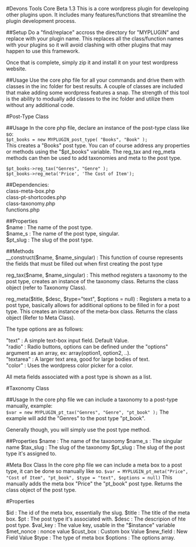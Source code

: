 #Devons Tools Core Beta 1.3
This is a core wordpress plugin for developing other plugins upon. It includes many features/functions that streamline the plugin development process. 

##Setup
Do a "find/replace" accross the directory for "MYPLUGIN" and replace
with your plugin name. This replaces all the class/function names with your
plugins so it will avoid clashing with other plugins that may happen
to use this framework. 

Once that is complete, simply zip it and install it on your test wordpress website. 

##Usage
Use the core php file for all your commands and drive them with classes in the inc folder for best results. A couple of classes
are included that make adding some wordpress features a snap. The strength of this tool is the ability to modually add classes to
the inc folder and utilize them without any additional code. 

#Post-Type Class

##Usage
In the core php file, declare an instance of the post-type class like so:  
`$pt_books = new MYPLUGIN_post_type( "Books", "Book" );`  
This creates a "Books" post type. You can of course address any properties or methods using the "$pt_books" variable. The reg_tax and reg_meta methods can then be used to add taxonomies and meta to the post type. 

`$pt_books->reg_tax("Genres", "Genre" );`  
`$pt_books->reg_meta('Price', 'The Cost of Item');`  


##Dependencies:   
class-meta-box.php  
class-pt-shortcodes.php  
class-taxonomy.php  
functions.php  

##Properties  
$name : The name of the post type.  
$name_s : The name of the post type, singular.   
$pt_slug : The slug of the post type.   

##Methods  
__construct($name, $name_singular) : This function of course represents the fields that must be filled out when first creating the post type 

reg_tax($name, $name_singular) : This method registers a taxonomy to the post type, creates an instance of the taxonomy class. Returns the class object (refer to Taxonomy Class). 

reg_meta($title, $desc, $type="text", $options = null) : Registers a meta to a post type, basically allows for additional options to be filled in for a post type. This creates an instance of the meta-box class. Returns the class object (Refer to Meta Class). 

The type options are as follows:  

"text" : A simple text-box input field. Default Value.   
"radio" : Radio buttons, options can be defined under the "options" argument as an array, ex: array(option1, option2, ..).    
"textarea" : A larger text area, good for large bodies of text.    
"color" : Uses the wordpress color picker for a color.    

All meta fields associated with a post type is shown as a list.   

#Taxonomy Class

##Usage
In the core php file we can include a taxonomy to a post-type manually, example:  
` $var = new MYPLUGIN_pt_tax("Genres", "Genre", "pt_book" ); `
The example will add the "Genres" to the post type "pt_book". 

Generally though, you will simply use the post type method. 

##Properties
$name : The name of the taxonomy
$name_s : The singular name
$tax_slug : The slug of the taxonomy
$pt_slug : The slug of the post type it's assigned to. 

#Meta Box Class
In the core php file we can include a meta box to a post type, it can be done so manually like so. 
` $var = MYPLUGIN_pt_meta("Price", "Cost of Item", "pt_book", $type = "text", $options = null) `
This manually adds the meta box "Price" the "pt_book" post type. Returns the class object of the post type. 

#Properties

$id : The id of the meta box, essentially the slug. 
$title : The title of the meta box.
$pt : The post type it's associated with. 
$desc : The descripion of hte post type. 
$val_key : The value key, usable in the "$instance" variable
$met_nonce : nonce value
$cust_box : Custom box Value
$new_field : New Field Value
$type : The type of meta box
$options : The options array. 
